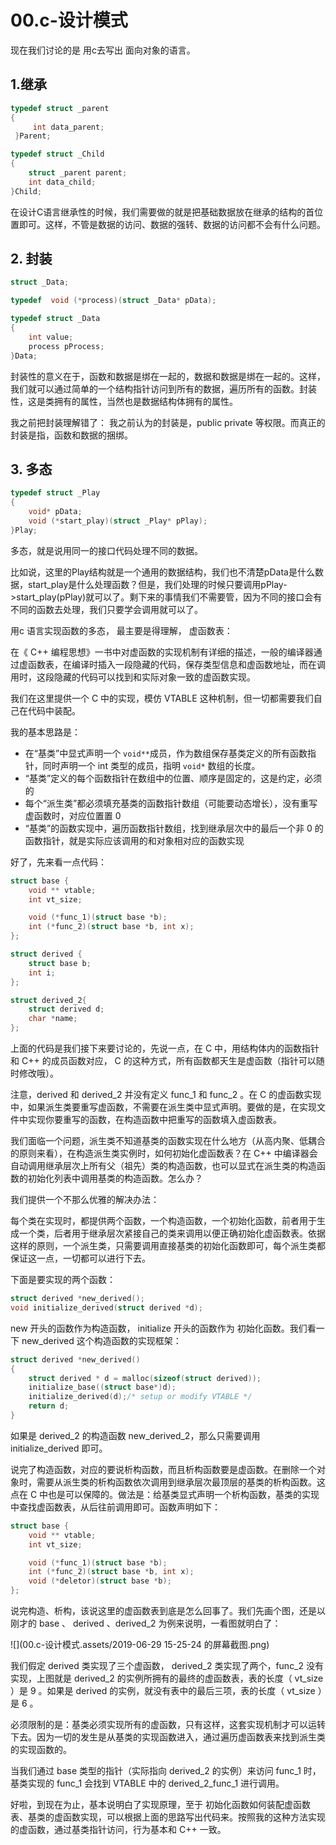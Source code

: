 # 00.c-设计模式

现在我们讨论的是 用c去写出 面向对象的语言。

## 1.继承

```c
typedef struct _parent  
{  
     int data_parent;  
 }Parent;  

typedef struct _Child  
{  
    struct _parent parent;  
    int data_child;
}Child;
```

在设计C语言继承性的时候，我们需要做的就是把基础数据放在继承的结构的首位置即可。这样，不管是数据的访问、数据的强转、数据的访问都不会有什么问题。

## 2. 封装

```c
struct _Data;  

typedef  void (*process)(struct _Data* pData);  

typedef struct _Data  
{  
    int value;  
    process pProcess;
}Data;
```

封装性的意义在于，函数和数据是绑在一起的，数据和数据是绑在一起的。这样，我们就可以通过简单的一个结构指针访问到所有的数据，遍历所有的函数。封装性，这是类拥有的属性，当然也是数据结构体拥有的属性。

我之前把封装理解错了： 我之前认为的封装是，public private 等权限。而真正的封装是指，函数和数据的捆绑。

## 3. 多态

```c
typedef struct _Play  
{  
    void* pData;  
    void (*start_play)(struct _Play* pPlay);  
}Play;
```

多态，就是说用同一的接口代码处理不同的数据。

比如说，这里的Play结构就是一个通用的数据结构，我们也不清楚pData是什么数据，start_play是什么处理函数？但是，我们处理的时候只要调用pPlay->start_play(pPlay)就可以了。剩下来的事情我们不需要管，因为不同的接口会有不同的函数去处理，我们只要学会调用就可以了。



用c 语言实现函数的多态， 最主要是得理解， 虚函数表：

在《 C++ 编程思想》一书中对虚函数的实现机制有详细的描述，一般的编译器通过虚函数表，在编译时插入一段隐藏的代码，保存类型信息和虚函数地址，而在调用时，这段隐藏的代码可以找到和实际对象一致的虚函数实现。

我们在这里提供一个 C 中的实现，模仿 VTABLE 这种机制，但一切都需要我们自己在代码中装配。





我的基本思路是：

- 在“基类”中显式声明一个 `void**`成员，作为数组保存基类定义的所有函数指针，同时声明一个 int 类型的成员，指明 `void*` 数组的长度。
- “基类”定义的每个函数指针在数组中的位置、顺序是固定的，这是约定，必须的
- 每个“派生类”都必须填充基类的函数指针数组（可能要动态增长），没有重写虚函数时，对应位置置 0
- “基类”的函数实现中，遍历函数指针数组，找到继承层次中的最后一个非 0 的函数指针，就是实际应该调用的和对象相对应的函数实现

好了，先来看一点代码：

```c
struct base {  
    void ** vtable;  
    int vt_size;  

    void (*func_1)(struct base *b);  
    int (*func_2)(struct base *b, int x);  
};  

struct derived {  
    struct base b;  
    int i;  
};  

struct derived_2{  
    struct derived d;  
    char *name;  
};
```

上面的代码是我们接下来要讨论的，先说一点，在 C 中，用结构体内的函数指针和 C++ 的成员函数对应， C 的这种方式，所有函数都天生是虚函数（指针可以随时修改哦）。

注意，derived 和 derived_2 并没有定义 func_1 和 func_2 。在 C 的虚函数实现中，如果派生类要重写虚函数，不需要在派生类中显式声明。要做的是，在实现文件中实现你要重写的函数，在构造函数中把重写的函数填入虚函数表。

我们面临一个问题，派生类不知道基类的函数实现在什么地方（从高内聚、低耦合的原则来看），在构造派生类实例时，如何初始化虚函数表？在  C++ 中编译器会自动调用继承层次上所有父（祖先）类的构造函数，也可以显式在派生类的构造函数的初始化列表中调用基类的构造函数。怎么办？

我们提供一个不那么优雅的解决办法：

每个类在实现时，都提供两个函数，一个构造函数，一个初始化函数，前者用于生成一个类，后者用于继承层次紧接自己的类来调用以便正确初始化虚函数表。依据这样的原则，一个派生类，只需要调用直接基类的初始化函数即可，每个派生类都保证这一点，一切都可以进行下去。

下面是要实现的两个函数：

```c
struct derived *new_derived();  
void initialize_derived(struct derived *d);
```

new 开头的函数作为构造函数， initialize 开头的函数作为 初始化函数。我们看一下 new_derived 这个构造函数的实现框架：

```c
struct derived *new_derived()  
{  
    struct derived * d = malloc(sizeof(struct derived));  
    initialize_base((struct base*)d);  
    initialize_derived(d);/* setup or modify VTABLE */  
    return d;  
}
```

如果是 derived_2 的构造函数 new_derived_2，那么只需要调用 initialize_derived 即可。

说完了构造函数，对应的要说析构函数，而且析构函数要是虚函数。在删除一个对象时，需要从派生类的析构函数依次调用到继承层次最顶层的基类的析构函数。这点在  C 中也是可以保障的。做法是：给基类显式声明一个析构函数，基类的实现中查找虚函数表，从后往前调用即可。函数声明如下：

```c
struct base {  
    void ** vtable;  
    int vt_size;  

    void (*func_1)(struct base *b);  
    int (*func_2)(struct base *b, int x);  
    void (*deletor)(struct base *b);  
};
```

说完构造、析构，该说这里的虚函数表到底是怎么回事了。我们先画个图，还是以刚才的 base 、 derived 、derived_2 为例来说明，一看图就明白了：

![](00.c-设计模式.assets/2019-06-29 15-25-24 的屏幕截图.png)

我们假定 derived 类实现了三个虚函数， derived_2  类实现了两个，func_2 没有实现，上图就是 derived_2 的实例所拥有的最终的虚函数表，表的长度（ vt_size ）是 9 。如果是  derived 的实例，就没有表中的最后三项，表的长度（ vt_size ）是 6 。

必须限制的是：基类必须实现所有的虚函数，只有这样，这套实现机制才可以运转下去。因为一切的发生是从基类的实现函数进入，通过遍历虚函数表来找到派生类的实现函数的。

当我们通过 base 类型的指针（实际指向 derived_2 的实例）来访问 func_1 时，基类实现的 func_1 会找到 VTABLE 中的 derived_2_func_1 进行调用。

好啦，到现在为止，基本说明白了实现原理，至于 初始化函数如何装配虚函数表、基类的虚函数实现，可以根据上面的思路写出代码来。按照我的这种方法实现的虚函数，通过基类指针访问，行为基本和 C++ 一致。

